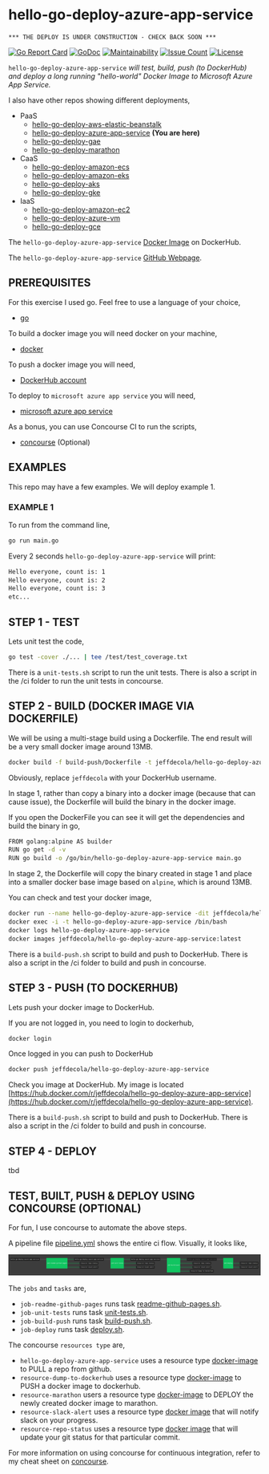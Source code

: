 # hello-go-deploy-azure-app-service

```text
*** THE DEPLOY IS UNDER CONSTRUCTION - CHECK BACK SOON ***
```

[![Go Report Card](https://goreportcard.com/badge/github.com/JeffDeCola/hello-go-deploy-azure-app-service)](https://goreportcard.com/report/github.com/JeffDeCola/hello-go-deploy-azure-app-service)
[![GoDoc](https://godoc.org/github.com/JeffDeCola/hello-go-deploy-azure-app-service?status.svg)](https://godoc.org/github.com/JeffDeCola/hello-go-deploy-azure-app-service)
[![Maintainability](https://api.codeclimate.com/v1/badges/ce328e08ef7038607b16/maintainability)](https://codeclimate.com/github/JeffDeCola/hello-go-deploy-azure-app-service/maintainability)
[![Issue Count](https://codeclimate.com/github/JeffDeCola/hello-go-deploy-azure-app-service/badges/issue_count.svg)](https://codeclimate.com/github/JeffDeCola/hello-go-deploy-azure-app-service/issues)
[![License](http://img.shields.io/:license-mit-blue.svg)](http://jeffdecola.mit-license.org)

`hello-go-deploy-azure-app-service` _will test, build, push (to DockerHub) and deploy
a long running "hello-world" Docker Image to Microsoft Azure App Service._

I also have other repos showing different deployments,

* PaaS
  * [hello-go-deploy-aws-elastic-beanstalk](https://github.com/JeffDeCola/hello-go-deploy-aws-elastic-beanstalk)
  * [hello-go-deploy-azure-app-service](https://github.com/JeffDeCola/hello-go-deploy-azure-app-service)
    **(You are here)**
  * [hello-go-deploy-gae](https://github.com/JeffDeCola/hello-go-deploy-gae)
  * [hello-go-deploy-marathon](https://github.com/JeffDeCola/hello-go-deploy-marathon)
* CaaS
  * [hello-go-deploy-amazon-ecs](https://github.com/JeffDeCola/hello-go-deploy-amazon-ecs)
  * [hello-go-deploy-amazon-eks](https://github.com/JeffDeCola/hello-go-deploy-amazon-eks)
  * [hello-go-deploy-aks](https://github.com/JeffDeCola/hello-go-deploy-aks)
  * [hello-go-deploy-gke](https://github.com/JeffDeCola/hello-go-deploy-gke)
* IaaS
  * [hello-go-deploy-amazon-ec2](https://github.com/JeffDeCola/hello-go-deploy-amazon-ec2)
  * [hello-go-deploy-azure-vm](https://github.com/JeffDeCola/hello-go-deploy-azure-vm)
  * [hello-go-deploy-gce](https://github.com/JeffDeCola/hello-go-deploy-gce)

The `hello-go-deploy-azure-app-service`
[Docker Image](https://hub.docker.com/r/jeffdecola/hello-go-deploy-azure-app-service)
on DockerHub.

The `hello-go-deploy-azure-app-service`
[GitHub Webpage](https://jeffdecola.github.io/hello-go-deploy-azure-app-service/).

## PREREQUISITES

For this exercise I used go.  Feel free to use a language of your choice,

* [go](https://github.com/JeffDeCola/my-cheat-sheets/tree/master/software/development/languages/go-cheat-sheet)

To build a docker image you will need docker on your machine,

* [docker](https://github.com/JeffDeCola/my-cheat-sheets/tree/master/software/operations-tools/orchestration/builds-deployment-containers/docker-cheat-sheet)

To push a docker image you will need,

* [DockerHub account](https://hub.docker.com/)

To deploy to `microsoft azure app service` you will need,

* [microsoft azure app service](https://github.com/JeffDeCola/my-cheat-sheets/tree/master/software/service-architectures/platform-as-a-service/microsoft-azure-app-service-cheat-sheet)

As a bonus, you can use Concourse CI to run the scripts,

* [concourse](https://github.com/JeffDeCola/my-cheat-sheets/tree/master/software/operations-tools/continuous-integration-continuous-deployment/concourse-cheat-sheet)
  (Optional)

## EXAMPLES

This repo may have a few examples. We will deploy example 1.

### EXAMPLE 1

To run from the command line,

```bash
go run main.go
```

Every 2 seconds `hello-go-deploy-azure-app-service` will print:

```bash
Hello everyone, count is: 1
Hello everyone, count is: 2
Hello everyone, count is: 3
etc...
```

## STEP 1 - TEST

Lets unit test the code,

```bash
go test -cover ./... | tee /test/test_coverage.txt
```

There is a `unit-tests.sh` script to run the unit tests.
There is also a script in the /ci folder to run the unit tests
in concourse.

## STEP 2 - BUILD (DOCKER IMAGE VIA DOCKERFILE)

We will be using a multi-stage build using a Dockerfile.
The end result will be a very small docker image around 13MB.

```bash
docker build -f build-push/Dockerfile -t jeffdecola/hello-go-deploy-azure-app-service .
```

Obviously, replace `jeffdecola` with your DockerHub username.

In stage 1, rather than copy a binary into a docker image (because
that can cause issue), the Dockerfile will build the binary in the
docker image.

If you open the DockerFile you can see it will get the dependencies and
build the binary in go,

```bash
FROM golang:alpine AS builder
RUN go get -d -v
RUN go build -o /go/bin/hello-go-deploy-azure-app-service main.go
```

In stage 2, the Dockerfile will copy the binary created in
stage 1 and place into a smaller docker base image based
on `alpine`, which is around 13MB.

You can check and test your docker image,

```bash
docker run --name hello-go-deploy-azure-app-service -dit jeffdecola/hello-go-deploy-azure-app-service
docker exec -i -t hello-go-deploy-azure-app-service /bin/bash
docker logs hello-go-deploy-azure-app-service
docker images jeffdecola/hello-go-deploy-azure-app-service:latest
```

There is a `build-push.sh` script to build and push to DockerHub.
There is also a script in the /ci folder to build and push
in concourse.

## STEP 3 - PUSH (TO DOCKERHUB)

Lets push your docker image to DockerHub.

If you are not logged in, you need to login to dockerhub,

```bash
docker login
```

Once logged in you can push to DockerHub

```bash
docker push jeffdecola/hello-go-deploy-azure-app-service
```

Check you image at DockerHub. My image is located
[https://hub.docker.com/r/jeffdecola/hello-go-deploy-azure-app-service](https://hub.docker.com/r/jeffdecola/hello-go-deploy-azure-app-service).

There is a `build-push.sh` script to build and push to DockerHub.
There is also a script in the /ci folder to build and push
in concourse.

## STEP 4 - DEPLOY

tbd

## TEST, BUILT, PUSH & DEPLOY USING CONCOURSE (OPTIONAL)

For fun, I use concourse to automate the above steps.

A pipeline file [pipeline.yml](https://github.com/JeffDeCola/hello-go-deploy-azure-app-service/tree/master/ci/pipeline.yml)
shows the entire ci flow. Visually, it looks like,

![IMAGE - hello-go-deploy-azure-app-service concourse ci pipeline - IMAGE](docs/pics/hello-go-deploy-azure-app-service-pipeline.jpg)

The `jobs` and `tasks` are,

* `job-readme-github-pages` runs task
  [readme-github-pages.sh](https://github.com/JeffDeCola/hello-go-deploy-azure-app-service/tree/master/ci/scripts/readme-github-pages.sh).
* `job-unit-tests` runs task
  [unit-tests.sh](https://github.com/JeffDeCola/hello-go-deploy-azure-app-service/tree/master/ci/scripts/unit-tests.sh).
* `job-build-push` runs task
  [build-push.sh](https://github.com/JeffDeCola/hello-go-deploy-azure-app-service/tree/master/ci/scripts/build-push.sh).
* `job-deploy` runs task
  [deploy.sh](https://github.com/JeffDeCola/hello-go-deploy-azure-app-service/tree/master/ci/scripts/deploy.sh).

The concourse `resources type` are,

* `hello-go-deploy-azure-app-service` uses a resource type
  [docker-image](https://hub.docker.com/r/concourse/git-resource/)
  to PULL a repo from github.
* `resource-dump-to-dockerhub` uses a resource type
  [docker-image](https://hub.docker.com/r/concourse/docker-image-resource/)
  to PUSH a docker image to dockerhub.
* `resource-marathon` users a resource type
  [docker-image](https://hub.docker.com/r/ckaznocha/marathon-resource)
  to DEPLOY the newly created docker image to marathon.
* `resource-slack-alert` uses a resource type
  [docker image](https://hub.docker.com/r/cfcommunity/slack-notification-resource)
  that will notify slack on your progress.
* `resource-repo-status` uses a resource type
  [docker image](https://hub.docker.com/r/dpb587/github-status-resource)
  that will update your git status for that particular commit.

For more information on using concourse for continuous integration,
refer to my cheat sheet on [concourse](https://github.com/JeffDeCola/my-cheat-sheets/tree/master/software/operations-tools/continuous-integration-continuous-deployment/concourse-cheat-sheet).
